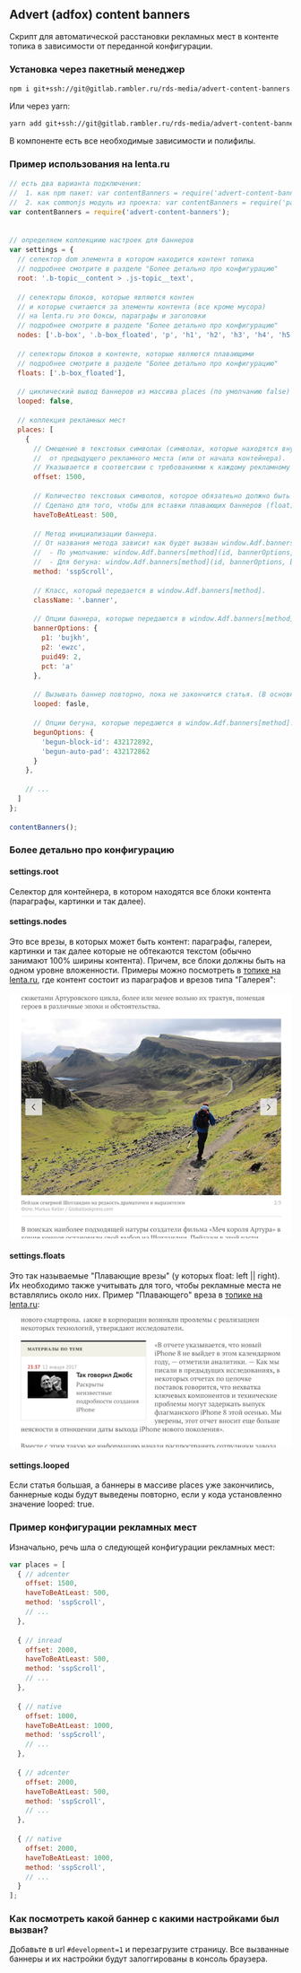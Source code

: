 ## Advert (adfox) content banners
Скрипт для автоматической расстановки рекламных мест в контенте топика в зависимости от переданной конфигурации.


### Установка через пакетный менеджер
```bash
npm i git+ssh://git@gitlab.rambler.ru/rds-media/advert-content-banners.git
```

Или через yarn:
```bash
yarn add git+ssh://git@gitlab.rambler.ru/rds-media/advert-content-banners.git
```

В компоненте есть все необходимые зависимости и полифилы.

### Пример использования на lenta.ru
```javascript
// есть два варианта подключения:
//  1. как npm пакет: var contentBanners = require('advert-content-banners');
//  2. как commonjs модуль из проекта: var contentBanners = require('path/to/advert-content-banners-index');
var contentBanners = require('advert-content-banners');


// определяем коллекциию настроек для баннеров
var settings = {
  // селектор dom элемента в котором находится контент топика
  // подробнее смотрите в разделе "Более детально про конфигурацию"
  root: '.b-topic__content > .js-topic__text',

  // селекторы блоков, которые являются контен
  // и которые считаются за элементы контента (все кроме мусора)
  // на lenta.ru это боксы, параграфы и заголовки
  // подробнее смотрите в разделе "Более детально про конфигурацию"
  nodes: ['.b-box', '.b-box_floated', 'p', 'h1', 'h2', 'h3', 'h4', 'h5', 'h6'],

  // селекторы блоков в контенте, которые являются плавающими
  // подробнее смотрите в разделе "Более детально про конфигурацию"
  floats: ['.b-box_floated'],

  // циклический вывод баннеров из массива places (по умолчанию false)
  looped: false,

  // коллекция рекламных мест
  places: [
    {
      // Смещение в текстовых символах (символах, которые находятся внутри p)
      //  от предыдущего рекламного места (или от начала контейнера).
      // Указывается в соответсвии с требованиями к каждому рекламному месту.
      offset: 1500,

      // Количество текстовых символов, которое обязатеьно должно быть доступно после текущего рекламного места.
      // Сделано для того, чтобы для вставки плавающих баннеров (float) было достаточно место.
      haveToBeAtLeast: 500,

      // Метод инициализации баннера.
      // От названия метода зависит как будет вызван window.Adf.banners[method].
      //  - По умолчанию: window.Adf.banners[method](id, bannerOptions, className);
      //  - Для бегуна: window.Adf.banners[method](id, bannerOptions, begunOptions, className);
      method: 'sspScroll',

      // Класс, который передается в window.Adf.banners[method].
      className: '.banner',

      // Опции баннера, которые передаются в window.Adf.banners[method].
      bannerOptions: {
        p1: 'bujkh',
        p2: 'ewzc',
        puid49: 2,
        pct: 'a'
      },

      // Вызывать баннер повторно, пока не закончится статья. (В основных настройках необходимо устрановить looped: true)
      looped: fasle,

      // Опции бегуна, которые передаются в window.Adf.banners[method].
      begunOptions: {
        'begun-block-id': 432172892,
        'begun-auto-pad': 432172862
      }
    },

    // ...
  ]
};

contentBanners();
```

### Более детально про конфигурацию
#### settings.root
Селектор для контейнера, в котором находятся все блоки контента (параграфы, картинки и так далее).

#### settings.nodes
Это все врезы, в которых может быть контент: параграфы, галереи, картинки и так далее которые не обтекаются текстом (обычно занимают 100% ширины контента).
Причем, все блоки должны быть на одном уровне вложенности.
Примеры можно посмотреть в [топике на lenta.ru](https://lenta.ru/articles/2017/05/03/kingarthurplaces/), где контент состоит из параграфов и врезов типа "Галерея":
<br/><br/>![Пример вреза](docs/sample-settings-nodes.png)<br/>

#### settings.floats
Это так называемые "Плавающие врезы" (у которых float: left || right).
Их необходимо также учитывать для того, чтобы рекламные места не вставлялись около них.
Пример "Плавающего" вреза в [топике на lenta.ru](https://lenta.ru/news/2017/05/03/iphone/):
<br/><br/>![Пример "Плавающего вреза"](docs/sample-settings-floats.png)<br/>

#### settings.looped
Если статья большая, а баннеры в массиве places уже закончились, баннерные коды будут выведены повторно, если у кода установленно значение looped: true.

### Пример конфигурации рекламных мест
Изначально, речь шла о следующей конфигурации рекламных мест:
```javascript
var places = [
  { // adcenter
    offset: 1500,
    haveToBeAtLeast: 500,
    method: 'sspScroll',
    // ...
  },

  { // inread
    offset: 2000,
    haveToBeAtLeast: 500,
    method: 'sspScroll',
    // ...
  },

  { // native
    offset: 1000,
    haveToBeAtLeast: 1000,
    method: 'sspScroll',
    // ...
  },

  { // adcenter
    offset: 2000,
    haveToBeAtLeast: 500,
    method: 'sspScroll',
    // ...
  },

  { // native
    offset: 2000,
    haveToBeAtLeast: 1000,
    method: 'sspScroll',
    // ...
  }
];
```

### Как посмотреть какой баннер с какими настройками был вызван?
Добавьте в url `#development=1` и перезагрузите страницу. Все вызванные баннеры и их настройки будут залоггированы в консоль браузера.
